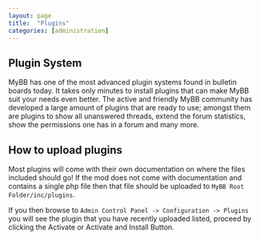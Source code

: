 ```yaml
---
layout: page
title:  "Plugins"
categories: [administration]
---
```


## Plugin System
MyBB has one of the most advanced plugin systems found in bulletin boards today. It takes only minutes to install plugins that can make MyBB suit your needs even better. The active and friendly MyBB community has developed a large amount of plugins that are ready to use; amongst them are plugins to show all unanswered threads, extend the forum statistics, show the permissions one has in a forum and many more.

## How to upload plugins
Most plugins will come with their own documentation on where the files included should go! If the mod does not come with documentation and contains a single php file then that file should be uploaded to `MyBB Root Folder/inc/plugins`.

If you then browse to `Admin Control Panel -> Configuration -> Plugins` you will see the plugin that you have recently uploaded listed, proceed by clicking the Activate or Activate and Install Button.